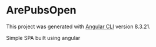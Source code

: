 # ArePubsOpen

This project was generated with [Angular CLI](https://github.com/angular/angular-cli) version 8.3.21.

Simple SPA built using angular
